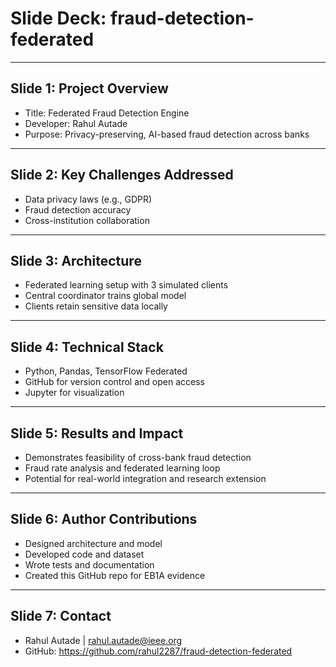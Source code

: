 # Slide Deck: fraud-detection-federated

---

## Slide 1: Project Overview
- Title: Federated Fraud Detection Engine
- Developer: Rahul Autade
- Purpose: Privacy-preserving, AI-based fraud detection across banks

---

## Slide 2: Key Challenges Addressed
- Data privacy laws (e.g., GDPR)
- Fraud detection accuracy
- Cross-institution collaboration

---

## Slide 3: Architecture
- Federated learning setup with 3 simulated clients
- Central coordinator trains global model
- Clients retain sensitive data locally

---

## Slide 4: Technical Stack
- Python, Pandas, TensorFlow Federated
- GitHub for version control and open access
- Jupyter for visualization

---

## Slide 5: Results and Impact
- Demonstrates feasibility of cross-bank fraud detection
- Fraud rate analysis and federated learning loop
- Potential for real-world integration and research extension

---

## Slide 6: Author Contributions
- Designed architecture and model
- Developed code and dataset
- Wrote tests and documentation
- Created this GitHub repo for EB1A evidence

---

## Slide 7: Contact
- Rahul Autade | rahul.autade@ieee.org
- GitHub: https://github.com/rahul2287/fraud-detection-federated
